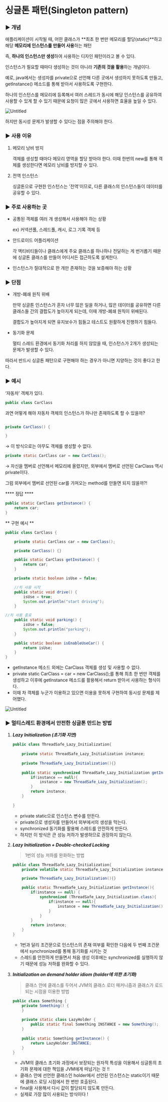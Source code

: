 # 싱글톤 패턴(Singleton pattern)

### ▶️ 개념

애플리케이션이 시작될 때, 어떤 클래스가 **최초 한 번만 메모리를 할당(static)**하고 해당 **메모리에 인스턴스를 만들어 사용**하는 패턴

즉, **하나의 인스턴스만 생성**하여 사용하는 디자인 패턴이라고 볼 수 있다.

인스턴스가 필요할 때마다 생성하는 것이 아니라 **기존의 것을 활용**하는 개념이다.

예로, java에서는 생성자를 private으로 선언해 다른 곳에서 생성하지 못하도록 만들고, getInstance() 메소드를 통해 받아서 사용하도록 구현한다.

하나의 인스턴스를 메모리에 등록해서 여러 스레드가 동시에 해당 인스턴스를 공유하여 사용할 수 있게 할 수 있기 때문에 요청이 많은 곳에서 사용하면 효율을 높일 수 있다. 

![Untitled](https://s3-us-west-2.amazonaws.com/secure.notion-static.com/6c9727f8-d6a3-491c-9b2e-02d6c7ae7337/Untitled.png)

하지만 동시성 문제가 발생할 수 있다는 점을 주의해야 한다.

### ▶️ 사용 이유

1. 메모리 낭비 방지
    
    객체를 생성할 때마다 메모리 영역을 할당 받아야 한다. 이때 한번의 new를 통해 객체를 생성한다면 메모리 낭비를 방지할 수 있다.
    
2. 전역 인스턴스
    
    싱글톤으로 구현한 인스턴스는 '전역'이므로, 다른 클래스의 인스턴스들이 데이터를 공유할 수 있다.
    

### ▶️ 주로 사용하는 곳

- 공통된 객체를 여러 개 생성해서 사용해야 하는 상황
    
    ex) 커넥션풀, 스레드풀, 캐시, 로그 기록 객체 등
    
- 안드로이드 어플리케이션
    
    각 액티비티들이나 클래스에게 주요 클래스를 하나하나 전달하는 게 번거롭기 때문에 싱글톤 클래스를 만들어 어디서든 접근하도록 설계한다. 
    
- 인스턴스가 절대적으로 한 개만 존재하는 것을 보증해야 하는 상황

### ▶️ 단점

- 개방-폐쇄 원칙 위배
    
    만약 싱글톤 인스턴스가 혼자 너무 많은 일을 하거나, 많은 데이터를 공유하면 다른 클래스들 간의 결합도가 높아지게 되는데, 이때 개방-폐쇄 원칙이 위배된다.
    
    결합도가 높아지게 되면 유지보수가 힘들고 테스트도 원활하게 진행하기 힘들다.
    
- 동기화 문제
    
    멀티 스레드 환경에서 동기화 처리를 하지 않았을 때, 인스턴스가 2개가 생성되는 문제가 발생할 수 있다.
    

따라서 반드시 싱글톤 패턴으로 구현해야 하는 경우가 아니면 지양하는 것이 좋다고 한다. 

### ▶️ 예시

‘자동차’ 객체가 있다.

```java
public class CarClass
```

과연 어떻게 해야 자동차 객체의 인스턴스가 하나만 존재하도록 할 수 있을까?

```java

private CarClass() {

}
```

→ 이 방식으로는 아무도 객체를 생성할 수 없다.

```java
private static CarClass car = new CarClass();
```

→ 자신을 멤버로 선언해서 메모리에 올렸지만, 외부에서 멤버로 선언된 CarClass 역시 private이다.

그럼 외부에서 멤버로 선언된 car를 가져오는 method를 만들면 되지 않을까?!

**** 정답 ****

```java
public static CarClass getInstance() {
	return car;
}
```

** 구현 예시 **

```java
public class CarClass {

	private static CarClass car = new CarClass();

	private CarClass() {}

	public static CarClass getInstance() {
		return car;
	}

	private static boolean isUse = false;

	//차 사용 시작
	public static void drive() {
		isUse = true;
		System.out.println("start driving");
	}

//차 사용 종료
	public static void parking() {
		isUse = false;
		System.out.println("parking");
	}

	public static boolean isEnableUseCar() {
		return isUse;
	}
}
```

- getInstance 메소드 외에는 CarClass 객체를 생성 및 사용할 수 없다.
- private static CarClass = car = new CarClass();를 통해 최초 한 번만 객체를 생성하고 이후에 getInstance 메소드를 활용해서 return 받아서 사용하는 형식이다.
- 이때 차 객체를 누군가 이용하고 있으면 이용을 못하게 구현하여 동시성 문제를 제어했다.

![Untitled](https://s3-us-west-2.amazonaws.com/secure.notion-static.com/ee1a0ebd-fde2-4ef2-a651-da7c4ad1bd5b/Untitled.png)

### ▶️ 멀티스레드 환경에서 안전한 싱글톤 만드는 방법

1. ***Lazy Initialization (초기화 지연)***
    
    ```java
    public class ThreadSafe_Lazy_Initialization{
     
        private static ThreadSafe_Lazy_Initialization instance;
     
        private ThreadSafe_Lazy_Initialization(){}
         
        public static synchronized ThreadSafe_Lazy_Initialization getInstance(){
            if(instance == null){
                instance = new ThreadSafe_Lazy_Initialization();
            }
            return instance;
        }
     
    }
    ```
    
    - private static으로 인스턴스 변수를 만든다.
    - private으로 생성자를 만들어서 외부에서의 생성을 막는다.
    - synchronized 동기화를 활용해 스레드를 안전하게 만든다.
    - 하지만 이 방식은 큰 성능 저하가 발생하므로 권장하지 않는다.
    
2. ***Lazy Initialization + Double-checked Locking***
    
    > 1번의 성능 저하를 완화하는 방법
    > 
    
    ```java
    public class ThreadSafe_Lazy_Initialization{
        private volatile static ThreadSafe_Lazy_Initialization instance;
    
        private ThreadSafe_Lazy_Initialization(){}
    
        public static ThreadSafe_Lazy_Initialization getInstance(){
        	if(instance == null) {
            	synchronized (ThreadSafe_Lazy_Initialization.class){
                    if(instance == null){
                        instance = new ThreadSafe_Lazy_Initialization();
                    }
                }
            }
            return instance;
        }
    }
    ```
    
    - 1번과 달리 조건문으로 인스턴스의 존재 여부를 확인한 다음에 두 번째 조건문에서 synchronized를 통해 동기화를 시키는 것
    - 스레드를 안전하게 만들면서 처음 생성 이후에는 synchronized를 실행하지 않기 때문에 성능 저하를 완화할 수 있다.
    
3. ***Initialization on demand holder idiom (holder에 의한 초기화)***
    
    > 클래스 안에 클래스를 두어서 JVM의 클래스 로더 매커니즘과 클래스가 로드되는 시점을 이용한 방법
    > 
    
    ```java
    public class Something {
        private Something() {
        }
     
        private static class LazyHolder {
            public static final Something INSTANCE = new Something();
        }
     
        public static Something getInstance() {
            return LazyHolder.INSTANCE;
        }
    }
    ```
    
    - JVM의 클래스 초기화 과정에서 보장되는 원자적 특성을 이용해서 싱글톤의 초기화 문제에 대한 책임을 JVM에게 떠넘기는 것 !!
    - 클래스 안에 선언한 클래스인 holder에서 선언된 인스턴스는 static이기 때문에 클래스 로딩 시점에서 한 번만 호출된다.
    - final을 사용해서 다시 값이 할당되지 않도록 만든다.
    - 실제로 가장 많이 사용되는 방식이다 !